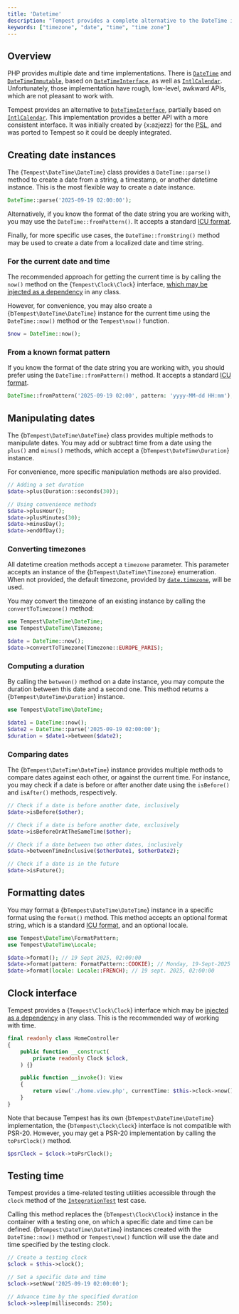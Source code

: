 ```yaml
---
title: 'Datetime'
description: "Tempest provides a complete alternative to the DateTime implementation, with a higher-level API, deeply integrated into the framework."
keywords: ["timezone", "date", "time", "time zone"]
---
```


## Overview

PHP provides multiple date and time implementations. There is [`DateTime`](https://www.php.net/manual/en/class.datetime.php) and [`DateTimeImmutable`](https://www.php.net/manual/en/class.datetimeimmutable.php), based on [`DateTimeInterface`](https://www.php.net/manual/en/class.datetimeinterface.php), as well as [`IntlCalendar`](https://www.php.net/manual/en/class.intlcalendar.php). Unfortunately, those implementation have rough, low-level, awkward APIs, which are not pleasant to work with.

Tempest provides an alternative to [`DateTimeInterface`](https://www.php.net/manual/en/class.datetimeinterface.php), partially based on [`IntlCalendar`](https://www.php.net/manual/en/class.intlcalendar.php). This implementation provides a better API with a more consistent interface. It was initially created by {x:azjezz} for the [PSL](https://github.com/azjezz/psl), and was ported to Tempest so it could be deeply integrated.

## Creating date instances

The {`Tempest\DateTime\DateTime`} class provides a `DateTime::parse()` method to create a date from a string, a timestamp, or another datetime instance. This is the most flexible way to create a date instance.

```php
DateTime::parse('2025-09-19 02:00:00');
```

Alternatively, if you know the format of the date string you are working with, you may use the `DateTime::fromPattern()`. It accepts a standard [ICU format](https://unicode-org.github.io/icu/userguide/format_parse/datetime/#datetime-format-syntax).

Finally, for more specific use cases, the `DateTime::fromString()` method may be used to create a date from a localized date and time string.

### For the current date and time

The recommended approach for getting the current time is by calling the `now()` method on the {`Tempest\Clock\Clock`} interface, [which may be injected as a dependency](#clock-interface) in any class.

However, for convenience, you may also create a {b`Tempest\DateTime\DateTime`} instance for the current time using the `DateTime::now()` method or the `Tempest\now()` function.

```php
$now = DateTime::now();
```

### From a known format pattern

If you know the format of the date string you are working with, you should prefer using the `DateTime::fromPattern()` method. It accepts a standard [ICU format](https://unicode-org.github.io/icu/userguide/format_parse/datetime/#datetime-format-syntax).

```php
DateTime::fromPattern('2025-09-19 02:00', pattern: 'yyyy-MM-dd HH:mm');
```

## Manipulating dates

The {b`Tempest\DateTime\DateTime`} class provides multiple methods to manipulate dates. You may add or subtract time from a date using the `plus()` and `minus()` methods, which accept a {b`Tempest\DateTime\Duration`} instance.

For convenience, more specific manipulation methods are also provided.

```php
// Adding a set duration
$date->plus(Duration::seconds(30));

// Using convenience methods
$date->plusHour();
$date->plusMinutes(30);
$date->minusDay();
$date->endOfDay();
```

### Converting timezones

All datetime creation methods accept a `timezone` parameter. This parameter accepts an instance of the {b`Tempest\DateTime\Timezone`} enumeration. When not provided, the default timezone, provided by [`date.timezone`](https://www.php.net/manual/en/datetime.configuration.php#ini.date.timezone), will be used.

You may convert the timezone of an existing instance by calling the `convertToTimezone()` method:

```php
use Tempest\DateTime\DateTime;
use Tempest\DateTime\Timezone;

$date = DateTime::now();
$date->convertToTimezone(Timezone::EUROPE_PARIS);
```

### Computing a duration

By calling the `between()` method on a date instance, you may compute the duration between this date and a second one. This method returns a {b`Tempest\DateTime\Duration`} instance.

```php
use Tempest\DateTime\DateTime;

$date1 = DateTime::now();
$date2 = DateTime::parse('2025-09-19 02:00:00');
$duration = $date1->between($date2);
```

### Comparing dates

The {b`Tempest\DateTime\DateTime`} instance provides multiple methods to compare dates against each other, or against the current time. For instance, you may check if a date is before or after another date using the `isBefore()` and `isAfter()` methods, respectively.

```php
// Check if a date is before another date, inclusively
$date->isBefore($other);

// Check if a date is before another date, exclusively
$date->isBeforeOrAtTheSameTime($other);

// Check if a date between two other dates, inclusively
$date->betweenTimeInclusive($otherDate1, $otherDate2);

// Check if a date is in the future
$date->isFuture();
```

## Formatting dates

You may format a {b`Tempest\DateTime\DateTime`} instance in a specific format using the `format()` method. This method accepts an optional format string, which is a standard [ICU format](https://unicode-org.github.io/icu/userguide/format_parse/datetime/#datetime-format-syntax), and an optional locale.

```php
use Tempest\DateTime\FormatPattern;
use Tempest\DateTime\Locale;

$date->format(); // 19 Sept 2025, 02:00:00
$date->format(pattern: FormatPattern::COOKIE); // Monday, 19-Sept-2025 02:00:00 BST
$date->format(locale: Locale::FRENCH); // 19 sept. 2025, 02:00:00
```

## Clock interface

Tempest provides a {`Tempest\Clock\Clock`} interface which may be [injected as a dependency](../1-essentials/05-container.md#injecting-dependencies) in any class. This is the recommended way of working with time.

```php
final readonly class HomeController
{
    public function __construct(
        private readonly Clock $clock,
    ) {}

    public function __invoke(): View
    {
        return view('./home.view.php', currentTime: $this->clock->now());
    }
}
```

Note that because Tempest has its own {b`Tempest\DateTime\DateTime`} implementation, the {b`Tempest\Clock\Clock`} interface is not compatible with PSR-20. However, you may get a PSR-20 implementation by calling the `toPsrClock()` method.

```php
$psrClock = $clock->toPsrClock();
```

## Testing time

Tempest provides a time-related testing utilities accessible through the `clock` method of the [`IntegrationTest`](https://github.com/tempestphp/tempest-framework/blob/main/src/Tempest/Framework/Testing/IntegrationTest.php) test case.

Calling this method replaces the {b`Tempest\Clock\Clock`} instance in the container with a testing one, on which a specific date and time can be defined. {b`Tempest\DateTime\DateTime`} instances created with the `DateTime::now()` method or `Tempest\now()` function will use the date and time specified by the testing clock.

```php
// Create a testing clock
$clock = $this->clock();

// Set a specific date and time
$clock->setNow('2025-09-19 02:00:00');

// Advance time by the specified duration
$clock->sleep(milliseconds: 250);
```
